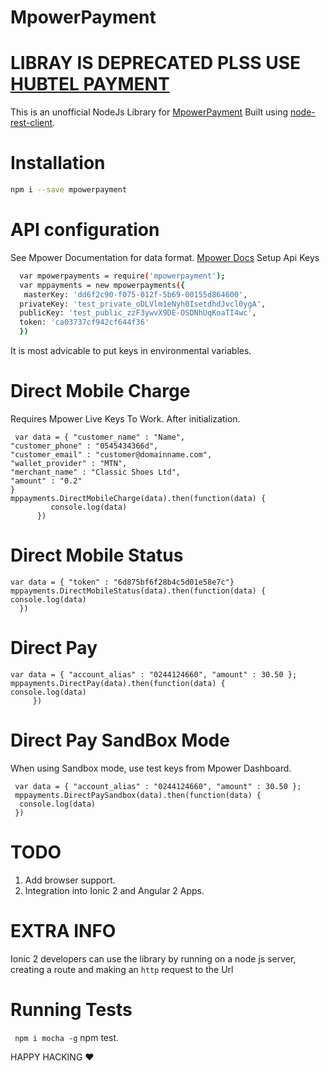 # MpowerPayment
# LIBRAY IS DEPRECATED PLSS USE [HUBTEL PAYMENT](https://github.com/banphlet/HubtelMobilePayment)
This is an unofficial NodeJs Library for [MpowerPayment](http://www.mpowerpayments.com) 
Built using [node-rest-client](https://github.com/aacerox/node-rest-client).
# Installation
```sh
npm i --save mpowerpayment
```
# API configuration
  See Mpower Documentation for data format. [Mpower Docs](http://www.mpowerpayments.com/developers/http) 
Setup Api Keys
```sh
  var mpowerpayments = require('mpowerpayment');
  var mppayments = new mpowerpayments({
   masterKey: 'dd6f2c90-f075-012f-5b69-00155d864600',
  privateKey: 'test_private_oDLVlm1eNyh0IsetdhdJvcl0ygA',
  publicKey: 'test_public_zzF3ywvX9DE-OSDNhUqKoaTI4wc',
  token: 'ca03737cf942cf644f36'
  })
  ```
 It is most advicable to put keys in environmental variables.
 # Direct Mobile Charge
 Requires Mpower Live Keys To Work.
  After initialization.
  ```
   var data = { "customer_name" : "Name",
 "customer_phone" : "0545434366d", 
 "customer_email" : "customer@domainname.com", 
 "wallet_provider" : "MTN", 
 "merchant_name" : "Classic Shoes Ltd",
  "amount" : "0.2"
 }  
 mppayments.DirectMobileCharge(data).then(function(data) {
           console.log(data)
        })
 ```
  # Direct Mobile Status
   ```
 var data = { "token" : "6d875bf6f28b4c5d01e58e7c"} 
 mppayments.DirectMobileStatus(data).then(function(data) {
  console.log(data)
     })
 ```
 # Direct Pay
```
var data = { "account_alias" : "0244124660", "amount" : 30.50 };
mppayments.DirectPay(data).then(function(data) {
console.log(data)
     })
 ```
 # Direct Pay SandBox Mode
 When using Sandbox mode, use test keys from Mpower Dashboard.
```
 var data = { "account_alias" : "0244124660", "amount" : 30.50 };
 mppayments.DirectPaySandbox(data).then(function(data) {
  console.log(data)
 })
```
 # TODO
 1. Add browser support.
 2. Integration  into Ionic 2 and Angular 2 Apps.

# EXTRA INFO
Ionic 2 developers can use the library by running on a node js server, creating a route and making an  ```http``` request to the Url
# Running Tests
``` npm i mocha -g```
npm test.

HAPPY HACKING ❤ 
